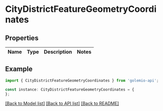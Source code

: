 # CityDistrictFeatureGeometryCoordinates


## Properties

Name | Type | Description | Notes
------------ | ------------- | ------------- | -------------

## Example

```typescript
import { CityDistrictFeatureGeometryCoordinates } from 'golemio-api';

const instance: CityDistrictFeatureGeometryCoordinates = {
};
```

[[Back to Model list]](../README.md#documentation-for-models) [[Back to API list]](../README.md#documentation-for-api-endpoints) [[Back to README]](../README.md)
